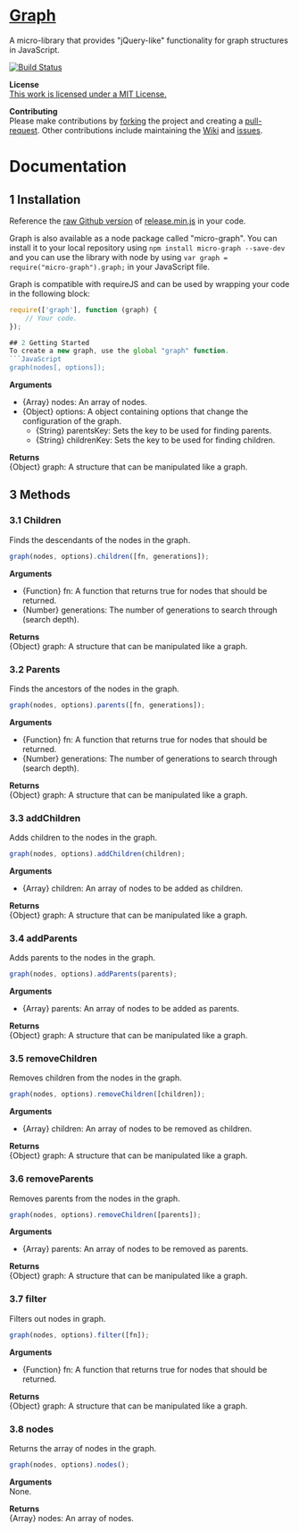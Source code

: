 # [Graph](https://www.github.com/ryansmith94/Graph)
A micro-library that provides "jQuery-like" functionality for graph structures in JavaScript.

[![Build Status](https://travis-ci.org/ryansmith94/Graph.png)](https://travis-ci.org/ryansmith94/Graph)

**License**   
[This work is licensed under a MIT License.](https://github.com/ryansmith94/Graph/blob/master/license.md)

**Contributing**   
Please make contributions by [forking](https://github.com/ryansmith94/Graph/fork "/fork") the project and creating a [pull-request](https://github.com/ryansmith94/Graph/pull/new/master "/pull-request"). Other contributions include maintaining the [Wiki](https://github.com/ryansmith94/Graph/wiki "/wiki") and [issues](https://github.com/ryansmith94/Graph/issues?state=open "/issues").

# Documentation
## 1 Installation
Reference the [raw Github version](https://raw.github.com/ryansmith94/Graph/master/build/release.min.js) of [release.min.js](https://www.github.com/ryansmith94/Graph/blob/master/build/release.min.js) in your code.

Graph is also available as a node package called "micro-graph". You can install it to your local repository using `npm install micro-graph --save-dev` and you can use the library with node by using `var graph = require("micro-graph").graph;` in your JavaScript file.

Graph is compatible with requireJS and can be used by wrapping your code in the following block:
```JavaScript
require(['graph'], function (graph) {
	// Your code.
});

## 2 Getting Started
To create a new graph, use the global "graph" function.
```JavaScript
graph(nodes[, options]);
```

**Arguments**
* {Array} nodes: An array of nodes.
* {Object} options: A object containing options that change the configuration of the graph.
    * {String} parentsKey: Sets the key to be used for finding parents.
    * {String} childrenKey: Sets the key to be used for finding children.

**Returns**   
{Object} graph: A structure that can be manipulated like a graph.

## 3 Methods
### 3.1 Children
Finds the descendants of the nodes in the graph.
```JavaScript
graph(nodes, options).children([fn, generations]);
```

**Arguments**
* {Function} fn: A function that returns true for nodes that should be returned.
* {Number} generations: The number of generations to search through (search depth).

**Returns**   
{Object} graph: A structure that can be manipulated like a graph.

### 3.2 Parents
Finds the ancestors of the nodes in the graph.
```JavaScript
graph(nodes, options).parents([fn, generations]);
```

**Arguments**
* {Function} fn: A function that returns true for nodes that should be returned.
* {Number} generations: The number of generations to search through (search depth).

**Returns**   
{Object} graph: A structure that can be manipulated like a graph.

### 3.3 addChildren
Adds children to the nodes in the graph.
```JavaScript
graph(nodes, options).addChildren(children);
```

**Arguments**
* {Array} children: An array of nodes to be added as children.

**Returns**   
{Object} graph: A structure that can be manipulated like a graph.

### 3.4 addParents
Adds parents to the nodes in the graph.
```JavaScript
graph(nodes, options).addParents(parents);
```

**Arguments**
* {Array} parents: An array of nodes to be added as parents.

**Returns**   
{Object} graph: A structure that can be manipulated like a graph.

### 3.5 removeChildren
Removes children from the nodes in the graph.
```JavaScript
graph(nodes, options).removeChildren([children]);
```

**Arguments**
* {Array} children: An array of nodes to be removed as children.

**Returns**   
{Object} graph: A structure that can be manipulated like a graph.

### 3.6 removeParents
Removes parents from the nodes in the graph.
```JavaScript
graph(nodes, options).removeChildren([parents]);
```

**Arguments**
* {Array} parents: An array of nodes to be removed as parents.

**Returns**   
{Object} graph: A structure that can be manipulated like a graph.

### 3.7 filter
Filters out nodes in graph.
```JavaScript
graph(nodes, options).filter([fn]);
```

**Arguments**
* {Function} fn: A function that returns true for nodes that should be returned.

**Returns**   
{Object} graph: A structure that can be manipulated like a graph.

### 3.8 nodes
Returns the array of nodes in the graph.
```JavaScript
graph(nodes, options).nodes();
```

**Arguments**   
None.

**Returns**   
{Array} nodes: An array of nodes.